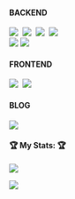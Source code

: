 [//]: # (<br/>)

[//]: # (<h3 align="center" style="color:skyblue">My Skills</h3>)

[//]: # (<br/>)

<!--
**midasWorld/midasWorld** is a ✨ _special_ ✨ repository because its `README.md` (this file) appears on your GitHub profile.

Here are some ideas to get you started:

- 🔭 I’m currently working on ...
- 🌱 I’m currently learning ...
- 👯 I’m looking to collaborate on ...
- 🤔 I’m looking for help with ...
- 💬 Ask me about ...
- 📫 How to reach me: ...
- 😄 Pronouns: ...
- ⚡ Fun fact: ...
-->

<h4> BACKEND </h4> <!-- <h4 align="center"> -->

<p> <!-- <p align="center"> -->
  <img src="https://img.shields.io/badge/Java-e75253?style=flat-square&logo=Java&logoColor=white"/>&nbsp 
  <img src="https://img.shields.io/badge/Spring-6D8B33F?style=flat-square&logo=Spring&logoColor=white"/>&nbsp 
  <img src="https://img.shields.io/badge/C%23-%23239120.svg?style=flat-square&logo=c-sharp&logoColor=white"/>&nbsp 
  <img src="https://img.shields.io/badge/.NET-5C2D91?style=flat-square&logo=.net&logoColor=white"/>&nbsp 
  <br>
  <img src="https://img.shields.io/badge/MySQL-4479A1?style=flat-square&logo=MySQL&logoColor=white"/>
  <img src="https://img.shields.io/badge/Microsoft%20SQL%20Sever-CC2927?style=flat-square&logo=microsoft%20sql%20server&logoColor=white"/>
</p>

<h4> FRONTEND </h4>
<p>
  <img src="https://img.shields.io/badge/HTML-dd4b25?style=flat-square&logo=html5&logoColor=white"/></a>&nbsp 
  <img src="https://img.shields.io/badge/CSS-1572B6?style=flat-square&logo=css3&logoColor=white"/></a>&nbsp 
</p>

<h4>BLOG</h4>
<p>
  <a href="https://velog.io/@midas">
    <img 
        src="http://img.shields.io/badge/-Velog-00aaa7?style=flat&logo=Vector Logo Zone&link=https://velog.io/@dding_ji"
        />
  </a>
</p>

<h4>🏆 My Stats: 🏆</h4>

<p>
  <a href="https://github.com/anuraghazra/github-readme-stats">
    <img align="center" src="https://github-readme-stats.vercel.app/api?username=midasWorld&show_icons=true&theme=radical" />
  </a>
</p>
<p>
  <a href="https://github.com/anuraghazra/github-readme-stats">
    <img align="center" src="https://github-readme-stats.vercel.app/api/top-langs/?username=midasWorld&layout=compact&theme=material-palenight&langs_count=8" />
  </a>
</p>